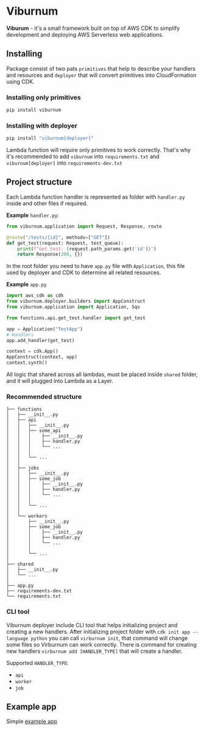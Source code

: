# Viburnum

**Viburum** - it's a small framework built on top of AWS CDK to simplify development and deploying AWS Serverless web applications.

## Installing

Package consist of two pats `primitives` that help to describe your handlers and resources and `deployer` that will convert primitives into CloudFormation using CDK.

### Installing only primitives

```bash
pip install viburnum
```

### Installing with deployer

```bash
pip install "viburnum[deployer]"
```

Lambda function will require only primitives to work correctly. That's why it's recommended to add `viburnum` into `requirements.txt` and `viburnum[deployer]` into `requirements-dev.txt`

## Project structure

Each Lambda function handler is represented as folder with `handler.py` inside and other files if required.

**Example** `handler.py`:

```python
from viburnum.application import Request, Response, route

@route("/tests/{id}", methods=["GET"])
def get_test(request: Request, test_queue):
    print(f"Get test: {request.path_params.get('id')}")
    return Response(200, {})
```

In the root folder you need to have `app.py` file with `Application`, this file used by deployer and CDK to determine all related resources.

**Example** `app.py`

```python
import aws_cdk as cdk
from viburnum.deployer.builders import AppConstruct
from viburnum.application import Application, Sqs

from functions.api.get_test.handler import get_test

app = Application("TestApp")
# Handlers
app.add_handler(get_test)

context = cdk.App()
AppConstruct(context, app)
context.synth()
```

All logic that shared across all lambdas, must be placed inside `shared` folder, and it will plugged into Lambda as a Layer.

### Recommended structure

```project
├── functions
│   ├── __init__.py
│   ├── api
│   │   ├── __init__.py
│   │   ├── some_api
│   │   │    ├── __init__.py
│   │   │    ├── handler.py
│   │   │    └── ...
│   │   │
│   │   └── ...
│   │   
│   ├── jobs
│   │   ├── __init__.py
│   │   ├── some_job
│   │   │    ├── __init__.py
│   │   │    ├── handler.py
│   │   │    └── ...
│   │   │
│   │   └── ...
│   │   
│   └── workers
│       ├── __init__.py
│       ├── some_job
│       │    ├── __init__.py
│       │    ├── handler.py
│       │    └── ...
│       │
│       └── ...
│      
├── shared
│   ├── __init__.py
│   └── ...
│
├── app.py
├── requirements-dev.txt
└── requirements.txt
```

### CLI tool

Viburnum deployer include CLI tool that helps initializing project and creating a new handlers.
After initializing project folder with `cdk init app --language python` you can call `virburnum init`, that command will change some files so Virburnum can work correctly.
There is command for creating new handlers `virburnum add [HANDLER_TYPE]` that will create a handler.

Supported `HANDLER_TYPE`:

- `api`
- `worker`
- `job`

## Example app

Simple [example app](https://github.com/yarik2215/Viburnum-example)
